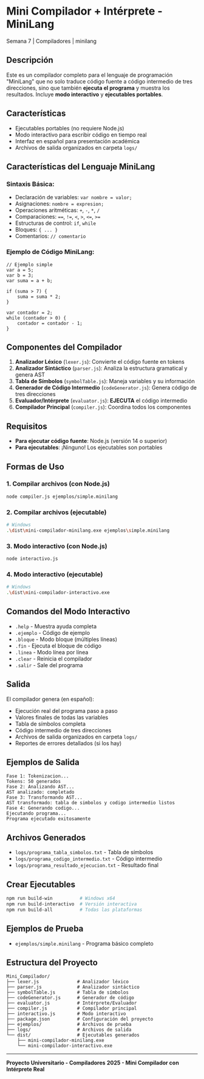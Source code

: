 # Mini Compilador + Intérprete - MiniLang
Semana 7 | Compiladores | minilang
## Descripción
Este es un compilador completo para el lenguaje de programación "MiniLang" que no solo traduce código fuente a código intermedio de tres direcciones, sino que también **ejecuta el programa** y muestra los resultados. Incluye **modo interactivo** y **ejecutables portables**.

## Características
- Ejecutables portables (no requiere Node.js)
- Modo interactivo para escribir código en tiempo real
- Interfaz en español para presentación académica
- Archivos de salida organizados en carpeta `logs/`

## Características del Lenguaje MiniLang

### Sintaxis Básica:
- Declaración de variables: `var nombre = valor;`
- Asignaciones: `nombre = expresion;`
- Operaciones aritméticas: `+`, `-`, `*`, `/`
- Comparaciones: `==`, `!=`, `<`, `>`, `<=`, `>=`
- Estructuras de control: `if`, `while`
- Bloques: `{ ... }`
- Comentarios: `// comentario`

### Ejemplo de Código MiniLang:
```
// Ejemplo simple
var a = 5;
var b = 3;
var suma = a + b;

if (suma > 7) {
    suma = suma * 2;
}

var contador = 2;
while (contador > 0) {
    contador = contador - 1;
}
```

## Componentes del Compilador

1. **Analizador Léxico** (`lexer.js`): Convierte el código fuente en tokens
2. **Analizador Sintáctico** (`parser.js`): Analiza la estructura gramatical y genera AST
3. **Tabla de Símbolos** (`symbolTable.js`): Maneja variables y su información
4. **Generador de Código Intermedio** (`codeGenerator.js`): Genera código de tres direcciones
5. **Evaluador/Intérprete** (`evaluator.js`): **EJECUTA** el código intermedio
6. **Compilador Principal** (`compiler.js`): Coordina todos los componentes

## Requisitos
- **Para ejecutar código fuente**: Node.js (versión 14 o superior)
- **Para ejecutables**: ¡Ninguno! Los ejecutables son portables

## Formas de Uso

### 1. Compilar archivos (con Node.js)
```bash
node compiler.js ejemplos/simple.minilang
```

### 2. Compilar archivos (ejecutable)
```bash
# Windows
.\dist\mini-compilador-minilang.exe ejemplos\simple.minilang
```

### 3. Modo interactivo (con Node.js)
```bash
node interactivo.js
```

### 4. Modo interactivo (ejecutable)
```bash
# Windows
.\dist\mini-compilador-interactivo.exe
```

## Comandos del Modo Interactivo
- `.help` - Muestra ayuda completa
- `.ejemplo` - Código de ejemplo
- `.bloque` - Modo bloque (múltiples líneas)
- `.fin` - Ejecuta el bloque de código
- `.linea` - Modo línea por línea
- `.clear` - Reinicia el compilador
- `.salir` - Sale del programa

## Salida
El compilador genera (en español):
- Ejecución real del programa paso a paso
- Valores finales de todas las variables
- Tabla de símbolos completa
- Código intermedio de tres direcciones
- Archivos de salida organizados en carpeta `logs/`
- Reportes de errores detallados (si los hay)

## Ejemplos de Salida
```
Fase 1: Tokenizacion...
Tokens: 50 generados
Fase 2: Analizando AST...
AST analizado: completado
Fase 3: Transformando AST...
AST transformado: tabla de simbolos y codigo intermedio listos
Fase 4: Generando codigo...
Ejecutando programa...
Programa ejecutado exitosamente
```

## Archivos Generados
- `logs/programa_tabla_simbolos.txt` - Tabla de símbolos
- `logs/programa_codigo_intermedio.txt` - Código intermedio
- `logs/programa_resultado_ejecucion.txt` - Resultado final

## Crear Ejecutables
```bash
npm run build-win          # Windows x64
npm run build-interactivo  # Versión interactiva
npm run build-all          # Todas las plataformas
```

## Ejemplos de Prueba
- `ejemplos/simple.minilang` - Programa básico completo

## Estructura del Proyecto
```
Mini_Compilador/
├── lexer.js              # Analizador léxico
├── parser.js             # Analizador sintáctico
├── symbolTable.js        # Tabla de símbolos
├── codeGenerator.js      # Generador de código
├── evaluator.js          # Intérprete/Evaluador
├── compiler.js           # Compilador principal
├── interactivo.js        # Modo interactivo
├── package.json          # Configuración del proyecto
├── ejemplos/             # Archivos de prueba
├── logs/                 # Archivos de salida
└── dist/                 # Ejecutables generados
    ├── mini-compilador-minilang.exe
    └── mini-compilador-interactivo.exe
```

---
**Proyecto Universitario - Compiladores**
**2025 - Mini Compilador con Intérprete Real**
